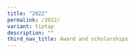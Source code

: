 ```yaml
---
title: "2022"
permalink: /2022/
variant: tiptap
description: ""
third_nav_title: Award and scholarships
---
```

